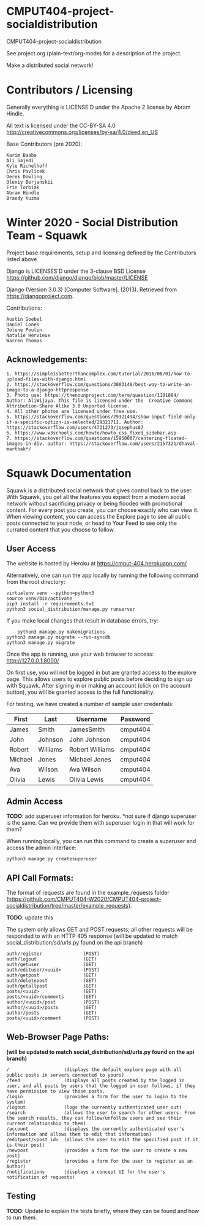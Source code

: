 CMPUT404-project-socialdistribution
===================================

CMPUT404-project-socialdistribution

See project.org (plain-text/org-mode) for a description of the project.

Make a distributed social network!

Contributors / Licensing
========================

Generally everything is LICENSE'D under the Apache 2 license by Abram Hindle.

All text is licensed under the CC-BY-SA 4.0 http://creativecommons.org/licenses/by-sa/4.0/deed.en_US

Base Contributors (pre 2020):

    Karim Baaba
    Ali Sajedi
    Kyle Richelhoff
    Chris Pavlicek
    Derek Dowling
    Olexiy Berjanskii
    Erin Torbiak
    Abram Hindle
    Braedy Kuzma

Winter 2020 - Social Distribution Team - Squawk
========================

Project base requirements, setup and licensing defined by the Contributors listed above

Django is LICENSES'D under the 3-clause BSD License https://github.com/django/django/blob/master/LICENSE 

Django (Version 3.0.3) [Computer Software]. (2013). Retrieved from https://djangoproject.com.

Contributions:

    Austin Goebel
    Daniel Cones
    Jolene Poulin
    Natalie Hervieux
    Warren Thomas

## Acknowledgements:

    1. https://simpleisbetterthancomplex.com/tutorial/2016/08/01/how-to-upload-files-with-django.html
    2. https://stackoverflow.com/questions/3003146/best-way-to-write-an-image-to-a-django-httpresponse 
    3. Photo use: https://thenounproject.com/term/question/1101884/ Author: AliWijaya. This file is licensed under the 	Creative Commons Attribution-Share Alike 3.0 Unported license. 
    4. All other photos are licensed under free use.
    5. https://stackoverflow.com/questions/29321494/show-input-field-only-if-a-specific-option-is-selected/29321711. Author: https://stackoverflow.com/users/4721273/josephus87
    6. https://www.w3schools.com/howto/howto_css_fixed_sidebar.asp
    7. https://stackoverflow.com/questions/15950007/centering-floated-images-in-div. author: https://stackoverflow.com/users/2157321/dhaval-marthak*/
    

# Squawk Documentation

Squawk is a distributed social network that gives control back to the user. With Squawk, you get all the features you expect from a modern social network without sacrificing privacy or being flooded with promotional content. For every post you create, you can choose exactly who can view it. When viewing content, you can access the Explore page to see all public posts connected to your node, or head to Your Feed to see only the currated content that you choose to follow. 

## User Access
The website is hosted by Heroku at https://cmput-404.herokuapp.com/ 

Alternatively, one can run the app locally by running the following command from the root directory:
 	
	virtualenv venv --python=python3
	source venv/bin/activate
	pip3 install -r requirements.txt
	python3 social_distribution/manage.py runserver


If you make local changes that result in database errors, try:
	
    	python3 manage.py makemigrations
	python3 manage.py migrate --run-syncdb
	python3 manage.py migrate

Once the app is running, use your web browser to access: http://127.0.0.1:8000/

On first use, you will not be logged in but are granted access to the explore page. This allows users to explore public posts before deciding to sign up with Squawk. After signing in or making an account (click on the account button), you will be granted access to the full functionality. 

For testing, we have created a number of sample user credentials:

| First   | Last     | Username        | Password |
|---------|----------|-----------------|----------|
| James   | Smith    | JamesSmith      | cmput404 |
| John    | Johnson  | John Johnson    | cmput404 |
| Robert  | Williams | Robert Williams | cmput404 |
| Michael | Jones    | Michael Jones   | cmput404 |
| Ava     | Wilson   | Ava Wilson      | cmput404 |
| Olivia  | Lewis    | Olivia Lewis    | cmput404 |

## Admin Access

**TODO**: add superuser information for heroku. *not sure if django superuser is the same. Can we provide them with superuser login in that will work for them?

When running locally, you can run this command to create a superuser and access the admin interface:
	
	python3 manage.py createsuperuser


## API Call Formats:

The format of requests are found in the example_requests folder (https://github.com/CMPUT404-W2020/CMPUT404-project-socialdistribution/tree/master/example_requests). 

**TODO**: update this 

The system only allows GET and POST requests; all other requests will be responded to with an HTTP 405 response
(will be updated to match social_distribution/sd/urls.py found on the api branch)

    
    auth/register               (POST)
    auth/logout                 (GET)
    auth/getuser                (GET)
    auth/edituser/<uuid>        (POST)
    auth/getpost                (GET)
    auth/deletepost             (GET)
    auth/getallpost             (GET)
    posts/<uuid>                (GET)
    posts/<uuid>/comments       (GET)
    author/<uuid>/post          (POST)
    author/<uuid>/posts         (GET)
    author/posts                (GET)
    posts/<uuid>/comment        (POST)

## Web-Browser Page Paths:

**(will be updated to match social_distribution/sd/urls.py found on the api branch)**

    
    /                    (displays the default explore page with all public posts in servers connected to yours)
    /feed                (displays all posts created by the logged in user, and all posts by users that the logged in user follows, if they have permission to view those posts.
    /login               (provides a form for the user to login to the system)
    /logout              (logs the currently authenticated user out)
    /search              (allows the user to search for other users. From the search results, they can follow/unfollow users and see their current relationship to them)
    /account             (displays the currently authenticated user's information and allows them to edit that information)
    /editpost/<post_id>  (allows the user to edit the specified post if it is their post)
    /newpost             (provides a form for the user to create a new post)
    /register            (provides a form for the user to register as an Author)
    /notifications       (displays a concept UI for the user's notification of requests)

## Testing

**TODO**: Update to explain the tests briefly, where they can be found and how to run them.

   
